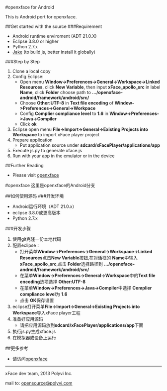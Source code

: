 #openxface for Android

This is Android port for openxface.

##Get started with the source
###Requirement
+ Android runtime enviroment (ADT 21.0.X)
+ Eclipse 3.8.0 or higher
+ Python 2.7.x
+ [Jake](https://github.com/mde/jake) (to build js, better install it globally)

###Step by Step
1. Clone a local copy
2. Config Eclipse:
    + Open menu **Window->Preferences->General->Workspace->Linked Resources**, click **New Variable**, then input **xFace\_apollo\_src** in label **Name**, click **Folder** choose path to **.../openxface-android/framework/android/src/**
    + Choose **Other:UTF-8** in **Text file encoding** of **Window->Preferences->General->Workpace**
    + Config **Complier compliance level** to **1.6** in **Window->Preferences->Java->Compiler**
    + Click **ok**
3. Eclipse open menu **File->Import->General->Existing Projects into Workspace** to import xFace player project
4. Prepare application
    - Put application source under **sdcard/xFacePlayer/applications/app**
5. Execute js.py to generate xface.js
6. Run with your app in the emulator or in the device

##Further Reading
+ Please visit [openxface](http://polyvi.github.io/openxface/)

#openxface
这里是openxface的Android分支

##如何使用源码
###开发环境
+ Android运行环境（ADT 21.0.x）
+ eclipse 3.8.0或更高版本
+ Python 2.7.x

###开发步骤
1. 使用git克隆一份本地代码
2. 配置eclipse：
    + 打开菜单**Window->Preferences->General->Workspace->Linked Resources**点击**New Variable**按钮,在对话框的 **Name**中输入**xFace\_apollo\_src**,点击 **Folder**选择路径到 **.../openxface-android/framework/android/src/**
    + 在菜单**Window->Preferences->General->Workspace**中的**Text file encoding**选项选择 **Other:UTF-8**
    + 在菜单**Window->Preferences->Java->Compiler**中选择 **Complier compliance level**为 **1.6**
    + 点击 **OK**保存设置
3. eclipse打开菜单**File->Import->General->Existing Projects into Workspace**导入xFace player工程
4. 准备好应用源码
    + 请把应用源码放到**sdcard/xFacePlayer/applications/app**下面
5. 执行js.py生成xface.js
6. 在模拟器或设备上运行

##更多参考
+ 请访问[openxface](http://polyvi.github.io/openxface/)

---

xFace dev team, 2013 Polyvi Inc.

mail to: opensource@polyvi.com


